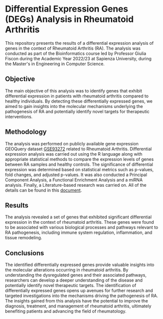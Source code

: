 # Differential Expression Genes (DEGs) Analysis in Rheumatoid Arthritis

This repository presents the results of a differential expression analysis of genes in the context of Rheumatoid Arthritis (RA). The analysis was conducted as part of the Bioinformatics course led by Professor Giulia Fiscon during the Academic Year 2022/23 at Sapienza University, during the Master's in Engineering in Computer Science.

## Objective
The main objective of this analysis was to identify genes that exhibit differential expression in patients with rheumatoid arthritis compared to healthy individuals. By detecting these differentially expressed genes, we aimed to gain insights into the molecular mechanisms underlying the pathogenesis of RA and potentially identify novel targets for therapeutic interventions.

## Methodology

The analysis was performed on publicly available gene expression GEOQuery dataset [GSE93272](https://www.ncbi.nlm.nih.gov/geo/query/acc.cgi?acc=GSE93272) related to Rheumatoid Arthritis. Differential expression analysis was carried out using the R language along with appropriate statistical methods to compare the expression levels of genes between RA samples and healthy controls. The significance of differential expression was determined based on statistical metrics such as p-values, fold changes, and adjusted p-values.
It was also conducted a Principal Component Analysis, a Functional Enrichment Analysis and a miRNA analysis. Finally, a Literature-based research was carried on. All of the details can be found in this [document](https://github.com/francesco-fortunato/Rheumatoid-Arthritis-Analysis/blob/main/doc/Bioinformatics_Fortunato_Francesco_1848527.pdf).

## Results

The analysis revealed a set of genes that exhibited significant differential expression in the context of rheumatoid arthritis. These genes were found to be associated with various biological processes and pathways relevant to RA pathogenesis, including immune system regulation, inflammation, and tissue remodeling.

## Conclusions

The identified differentially expressed genes provide valuable insights into the molecular alterations occurring in rheumatoid arthritis. By understanding the dysregulated genes and their associated pathways, researchers can develop a deeper understanding of the disease and potentially identify novel therapeutic targets. The identification of differentially expressed genes opens up avenues for further research and targeted investigations into the mechanisms driving the pathogenesis of RA. The insights gained from this analysis have the potential to improve the diagnosis, treatment, and management of rheumatoid arthritis, ultimately benefiting patients and advancing the field of rheumatology.
